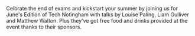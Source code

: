 Celbrate the end of exams and kickstart your summer by joining us for June's Edition of Tech Notingham with talks by Louise Paling, Liam Gulliver and Matthew Walton. Plus they've got free food and drinks provided at the event thanks to their sponsors.